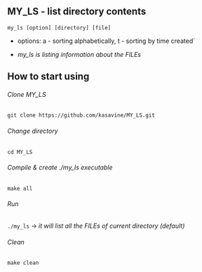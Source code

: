 ## MY_LS - list directory contents

`my_ls [option] [directory] [file]`
- options: 
    a - sorting alphabetically, 
    t - sorting by time created`

- *my_ls is listing information about the FILEs*

## How to start using

###### Clone MY_LS
`git clone https://github.com/kasavine/MY_LS.git`

###### Change directory
`cd MY_LS`

###### Compile & create ./my_ls executable
`make all` 

###### Run 
`./my_ls` -> *it will list all the FILEs of current directory (default)*

###### Clean
`make clean`